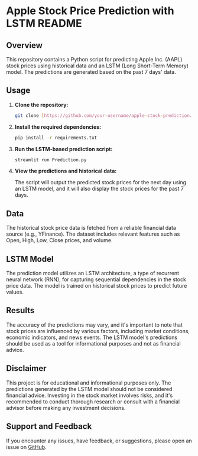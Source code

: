 # Apple Stock Price Prediction with LSTM README

## Overview

This repository contains a Python script for predicting Apple Inc. (AAPL) stock prices using historical data and an LSTM (Long Short-Term Memory)  model. The predictions are generated based on the past 7 days' data.

## Usage

1. **Clone the repository:**

    ```bash
    git clone [https://github.com/your-username/apple-stock-prediction.git]
    ```

2. **Install the required dependencies:**

    ```bash
    pip install -r requirements.txt
    ```

3. **Run the LSTM-based prediction script:**

    ```bash
    streamlit run Prediction.py
    ```

4. **View the predictions and historical data:**

    The script will output the predicted stock prices for the next day using an LSTM model, and it will also display the stock prices for the past 7 days.

## Data

The historical stock price data is fetched from a reliable financial data source (e.g., YFinance). The dataset includes relevant features such as Open, High, Low, Close prices, and volume.

## LSTM Model

The prediction model utilizes an LSTM architecture, a type of recurrent neural network (RNN), for capturing sequential dependencies in the stock price data. The model is trained on historical stock prices to predict future values.

## Results

The accuracy of the predictions may vary, and it's important to note that stock prices are influenced by various factors, including market conditions, economic indicators, and news events. The LSTM model's predictions should be used as a tool for informational purposes and not as financial advice.

## Disclaimer

This project is for educational and informational purposes only. The predictions generated by the LSTM model should not be considered financial advice. Investing in the stock market involves risks, and it's recommended to conduct thorough research or consult with a financial advisor before making any investment decisions.


## Support and Feedback

If you encounter any issues, have feedback, or suggestions, please open an issue on [GitHub](https://github.com/AIOnGraph/Apple_price_prediction/issues).
